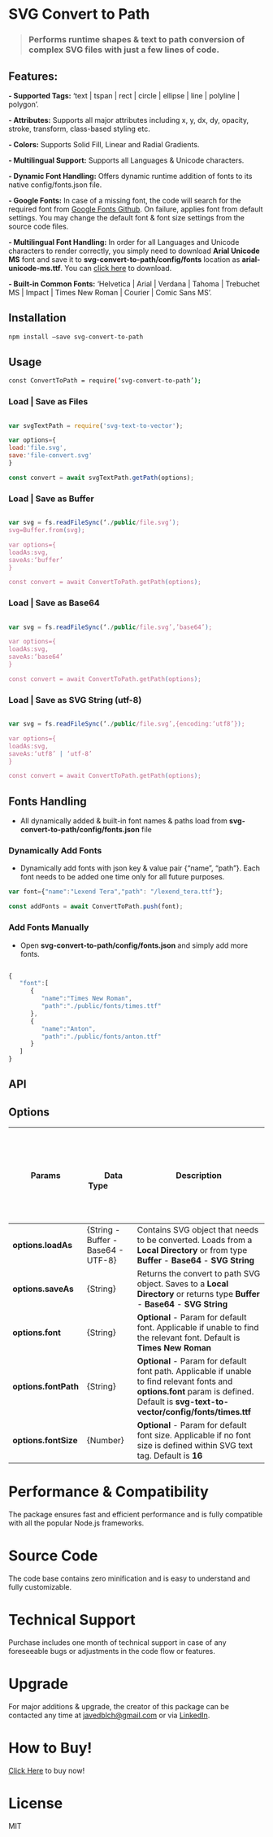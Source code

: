 # SVG Convert to Path

> ### Performs runtime shapes & text to path conversion of complex SVG files with just a few lines of code.


## Features:

**- Supported Tags:** ‘text | tspan | rect | circle | ellipse | line | polyline | polygon’.

**- Attributes:** Supports all major attributes including  x, y, dx, dy, opacity, stroke, transform, class-based styling etc.

**- Colors:** Supports Solid Fill, Linear and Radial Gradients.

**- Multilingual Support:** Supports all Languages & Unicode characters.

**- Dynamic Font Handling:** Offers dynamic runtime addition of fonts to its native config/fonts.json file. 

**- Google Fonts:** In case of a missing font, the code will search for the required font from [Google Fonts Github](https://github.com/google/fonts). On failure, applies font from default settings. You may change the default font & font size settings from the source code files.

**- Multilingual Font Handling:** In order for all Languages and Unicode characters to render correctly, you simply need to download **Arial Unicode MS** font and save it to **svg-convert-to-path/config/fonts** location as **arial-unicode-ms.ttf**. You can [click here](https://www.fonts100.com/5092/arial_unicode_ms.zip) to download. 

**- Built-in Common Fonts:** ‘Helvetica | Arial | Verdana | Tahoma | Trebuchet MS | Impact | Times New Roman | Courier | Comic Sans MS’.


## Installation

```bash
npm install —save svg-convert-to-path
```

## Usage

```bash
const ConvertToPath = require(‘svg-convert-to-path’);
```

### Load | Save as Files

```javascript

var svgTextPath = require('svg-text-to-vector');

var options={
load:'file.svg',
save:'file-convert.svg'
}	

const convert = await svgTextPath.getPath(options);

```

### Load | Save as Buffer

```javascript

var svg = fs.readFileSync(‘./public/file.svg’);
svg=Buffer.from(svg);

var options={
loadAs:svg,
saveAs:‘buffer’
}

const convert = await ConvertToPath.getPath(options);

```

### Load | Save as Base64

```javascript

var svg = fs.readFileSync(‘./public/file.svg’,’base64’);

var options={
loadAs:svg,
saveAs:‘base64’
}

const convert = await ConvertToPath.getPath(options);

```

### Load | Save as SVG String (utf-8)

```javascript

var svg = fs.readFileSync(‘./public/file.svg’,{encoding:‘utf8’});

var options={
loadAs:svg,
saveAs:‘utf8’ | ‘utf-8’
}

const convert = await ConvertToPath.getPath(options);

```
## Fonts Handling

- All dynamically added & built-in font names & paths load from **svg-convert-to-path/config/fonts.json** file

### Dynamically Add Fonts

- Dynamically add fonts with json key & value pair {“name”, “path”}. Each font needs to be added one time only for all future purposes.

```javascript
var font={"name":"Lexend Tera","path": "/lexend_tera.ttf"};

const addFonts = await ConvertToPath.push(font);

```

### Add Fonts Manually

- Open **svg-convert-to-path/config/fonts.json** and simply add more fonts.

```javascript

{
   "font":[
      {
         "name":"Times New Roman",
         "path":"./public/fonts/times.ttf"
      },
      {
         "name":"Anton",
         "path":"./public/fonts/anton.ttf"
      }	  
   ]
}

```
## API

## Options


Params | &nbsp; &nbsp;&nbsp;&nbsp;&nbsp; &nbsp; &nbsp;&nbsp;&nbsp;&nbsp; &nbsp; &nbsp;&nbsp;&nbsp;&nbsp; &nbsp; &nbsp;&nbsp;&nbsp; &nbsp; &nbsp;&nbsp;&nbsp; &nbsp; &nbsp;&nbsp;&nbsp; &nbsp; &nbsp;&nbsp;&nbsp; &nbsp; &nbsp;&nbsp;&nbsp; &nbsp; &nbsp;&nbsp; &nbsp; &nbsp; &nbsp;&nbsp; &nbsp; &nbsp; &nbsp;&nbsp; &nbsp; &nbsp; &nbsp;&nbsp;  Data Type &nbsp; &nbsp; &nbsp;&nbsp; &nbsp; &nbsp;&nbsp; &nbsp; &nbsp;&nbsp; &nbsp; &nbsp;&nbsp; &nbsp; &nbsp;&nbsp; &nbsp; &nbsp;&nbsp; &nbsp; &nbsp;&nbsp; &nbsp; &nbsp;&nbsp; &nbsp; &nbsp;&nbsp; &nbsp; &nbsp;  | Description
--- | --- | ---
**options.loadAs** | {String - Buffer - Base64 - UTF-8} | Contains SVG object that needs to be converted. Loads from a **Local Directory** or from type **Buffer** - **Base64** - **SVG String**
**options.saveAs** | {String} | Returns the convert to path SVG object. Saves to a **Local Directory** or returns type **Buffer** - **Base64** - **SVG String**
**options.font** | {String} | **Optional** - Param for default font. Applicable if unable to find the relevant font. Default is **Times New Roman**
**options.fontPath** | {String} | **Optional** - Param for default font path. Applicable if unable to find relevant fonts and **options.font** param is defined. Default is **svg-text-to-vector/config/fonts/times.ttf**
**options.fontSize** | {Number} | **Optional** - Param for default font size. Applicable if no font size is defined within SVG text tag. Default is **16**

# Performance & Compatibility
The package ensures fast and efficient performance and is fully compatible with all the popular Node.js frameworks.

# Source Code
The code base contains zero minification and is easy to understand and fully customizable.

# Technical Support
Purchase includes one month of technical support in case of any foreseeable bugs or adjustments in the code flow or features.

# Upgrade
For major additions & upgrade, the creator of this package can be contacted any time at javedblch@gmail.com or via [LinkedIn](https://www.linkedin.com/in/javed-baloch-672a5013/).

# How to Buy!
[Click Here](https://app.privjs.com/buy/packageDetail?pkg=svg-convert-to-path) to buy now!

# License

MIT
